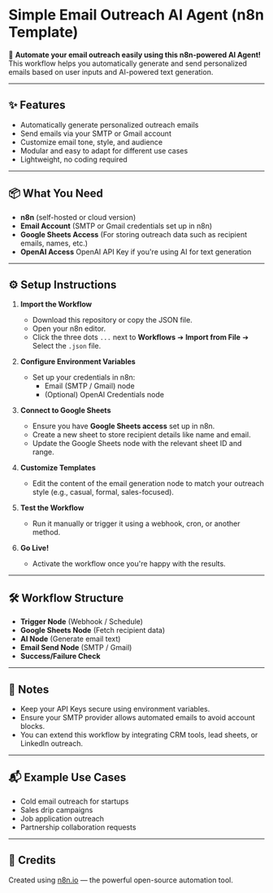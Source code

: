 
# Simple Email Outreach AI Agent (n8n Template)

🚀 **Automate your email outreach easily using this n8n-powered AI Agent!**  
This workflow helps you automatically generate and send personalized emails based on user inputs and AI-powered text generation.

---

## ✨ Features
- Automatically generate personalized outreach emails
- Send emails via your SMTP or Gmail account
- Customize email tone, style, and audience
- Modular and easy to adapt for different use cases
- Lightweight, no coding required

---

## 📦 What You Need
- **n8n** (self-hosted or cloud version)
- **Email Account** (SMTP or Gmail credentials set up in n8n)
- **Google Sheets Access** (For storing outreach data such as recipient emails, names, etc.)
- **OpenAI Access** OpenAI API Key if you're using AI for text generation

---

## ⚙️ Setup Instructions

1. **Import the Workflow**
   - Download this repository or copy the JSON file.
   - Open your n8n editor.
   - Click the three dots `...` next to **Workflows** ➔ **Import from File** ➔ Select the `.json` file.

2. **Configure Environment Variables**
   - Set up your credentials in n8n:
     - Email (SMTP / Gmail) node
     - (Optional) OpenAI Credentials node
   
3. **Connect to Google Sheets**
   - Ensure you have **Google Sheets access** set up in n8n.
   - Create a new sheet to store recipient details like name and email.
   - Update the Google Sheets node with the relevant sheet ID and range.
   
4. **Customize Templates**
   - Edit the content of the email generation node to match your outreach style (e.g., casual, formal, sales-focused).

5. **Test the Workflow**
   - Run it manually or trigger it using a webhook, cron, or another method.

6. **Go Live!**
   - Activate the workflow once you're happy with the results.

---

## 🛠️ Workflow Structure
- **Trigger Node** (Webhook / Schedule)
- **Google Sheets Node** (Fetch recipient data)
- **AI Node** (Generate email text)
- **Email Send Node** (SMTP / Gmail)
- **Success/Failure Check**

---

## 📌 Notes
- Keep your API Keys secure using environment variables.
- Ensure your SMTP provider allows automated emails to avoid account blocks.
- You can extend this workflow by integrating CRM tools, lead sheets, or LinkedIn outreach.

---

## 📬 Example Use Cases
- Cold email outreach for startups
- Sales drip campaigns
- Job application outreach
- Partnership collaboration requests

---

## 🧡 Credits
Created using [n8n.io](https://n8n.io) — the powerful open-source automation tool.
